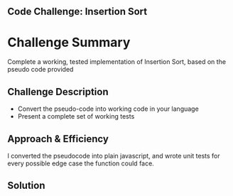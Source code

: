 ## Code Challenge: Insertion Sort

# Challenge Summary
Complete a working, tested implementation of Insertion Sort, based on the pseudo code provided
## Challenge Description
* Convert the pseudo-code into working code in your language
* Present a complete set of working tests
## Approach & Efficiency
I converted the pseudocode into plain javascript, and wrote unit tests for every possible edge case the function could face. 
## Solution
